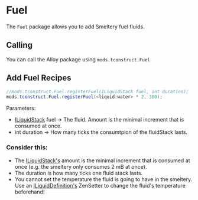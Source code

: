 # Fuel

The `Fuel` package allows you to add Smeltery fuel fluids.


## Calling
You can call the Alloy package using `mods.tconstruct.Fuel`

## Add Fuel Recipes

```JAVA
//mods.tconstruct.Fuel.registerFuel(ILiquidStack fuel, int duration);
mods.tconstruct.Fuel.registerFuel(<liquid:water> * 2, 300);
```
Parameters:

- [ILiquidStack](/Vanilla/Liquids/ILiquidStack) fuel → The fluid. Amount is the minimal increment that is consumed at once.
- int duration → How many ticks the consumtpion of the fluidStack lasts.

### Consider this:

- The [ILiquidStack's](/Vanilla/Liquids/ILiquidStack) amount is the minimal increment that is consumed at once (e.g. the smeltery only consumes 2 mB at once).
- The duration is how many ticks one fluid stack lasts.
- You cannot set the temperature the fluid is going to have in the smeltery. Use an [ILiquidDefinition's](/Vanilla/Liquids/ILiquidDefinition) ZenSetter to change the fluid's temperature beforehand!